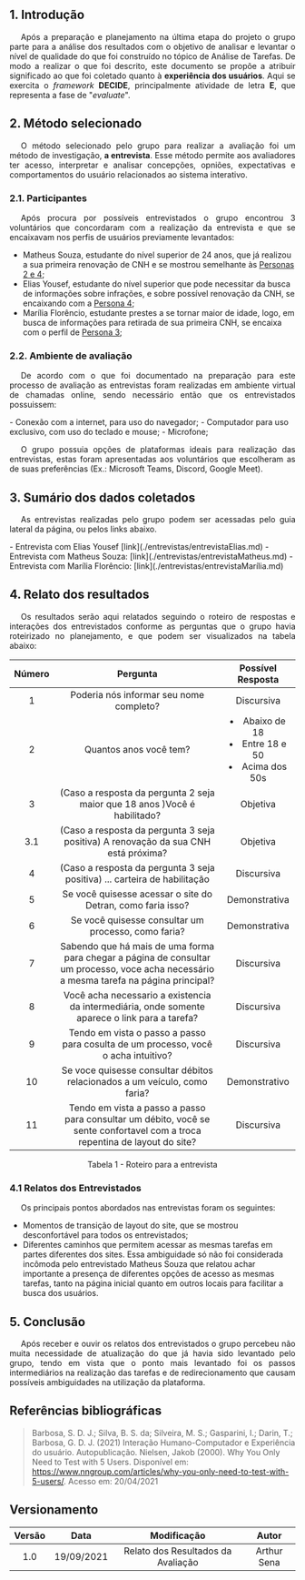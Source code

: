 ## 1. Introdução

<p style="text-indent: 20px; text-align: justify"> 
Após a preparação e planejamento na última etapa do projeto o grupo parte para a análise dos resultados com o objetivo de analisar e levantar o nível de qualidade do que foi construído no tópico de Análise de Tarefas. De modo a realizar o que foi descrito, este documento se propõe a atribuir significado ao que foi coletado quanto à <b>experiência dos usuários</b>. Aqui se exercita o <i>framework</i> <b>DECIDE</b>, principalmente atividade de letra <b>E</b>, que representa a fase de "<i>evaluate</i>".
</p>

## 2. Método selecionado

<p style="text-indent: 20px; text-align: justify"> 
O método selecionado pelo grupo para realizar a avaliação foi um método de investigação, <b>a entrevista</b>. Esse método permite aos avaliadores ter acesso, interpretar e analisar concepções, opniões, expectativas e comportamentos do usuário relacionados ao sistema interativo.
</p>

### 2.1. Participantes

<p style="text-indent: 20px; text-align: justify"> 
Após procura por possíveis entrevistados o grupo encontrou 3 voluntários que concordaram com a realização da entrevista e que se encaixavam nos perfis de usuários previamente levantados:
</p>

- Matheus Souza, estudante do nível superior de 24 anos, que já realizou a sua primeira renovação de CNH e se mostrou semelhante às <a href="https://interacao-humano-computador.github.io/2021.1-Detran-DF/analiseRequisitos/perfil/">Personas 2 e 4</a>;
- Elias Yousef, estudante do nível superior que pode necessitar da busca de informações sobre infrações, e sobre possível renovação da CNH, se encaixando com a <a href="https://interacao-humano-computador.github.io/2021.1-Detran-DF/analiseRequisitos/perfil/">Persona 4</a>;
- Marília Florêncio, estudante prestes a se tornar maior de idade, logo, em busca de informações para retirada de sua primeira CNH, se encaixa com o perfil de <a href="https://interacao-humano-computador.github.io/2021.1-Detran-DF/analiseRequisitos/perfil/">Persona 3</a>;

### 2.2. Ambiente de avaliação

<p style="text-indent: 20px; text-align: justify"> 
De acordo com o que foi documentado na preparação para este processo de avaliação as entrevistas foram realizadas em ambiente virtual de chamadas online, sendo necessário então que os entrevistados possuissem:
</p>
- Conexão com a internet, para uso do navegador;
- Computador para uso exclusivo, com uso do teclado e mouse;
- Microfone;
<p style="text-indent: 20px; text-align: justify"> 
O grupo possuia opções de plataformas ideais para realização das entrevistas, estas foram apresentadas aos voluntários que escolheram as de suas preferências (Ex.: Microsoft Teams, Discord, Google Meet).
</p>

## 3. Sumário dos dados coletados

<p style="text-indent: 20px; text-align: justify"> 
As entrevistas realizadas pelo grupo podem ser acessadas pelo guia lateral da página, ou pelos links abaixo.
</p>
- Entrevista com Elias Yousef [link](./entrevistas/entrevistaElias.md)
- Entrevista com Matheus Souza: [link](./entrevistas/entrevistaMatheus.md)
- Entrevista com Marília Florêncio: [link](./entrevistas/entrevistaMarília.md)

## 4. Relato dos resultados

<p style="text-indent: 20px; text-align: justify"> 
Os resultados serão aqui relatados seguindo o roteiro de respostas e interações dos entrevistados conforme as perguntas que o grupo havia roteirizado no planejamento, e que podem ser visualizados na tabela abaixo:
</p>

| Número |                                                                 Pergunta                                                                 |                              Possível Resposta                              |
| :----: | :--------------------------------------------------------------------------------------------------------------------------------------: | :-------------------------------------------------------------------------: |
|   1    |                                                 Poderia nós informar seu nome completo?                                                  |                                 Discursiva                                  |
|   2    |                                                          Quantos anos você tem?                                                          | <lu><li>Abaixo de 18</li><li>Entre 18 e 50</li><li>Acima dos 50s</li> </lu> |
|   3    |                                (Caso a resposta da pergunta 2 seja maior que 18 anos )Você é habilitado?                                 |                                  Objetiva                                   |
|  3.1   |                            (Caso a resposta da pergunta 3 seja positiva) A renovação da sua CNH está próxima?                            |                                  Objetiva                                   |
|   4    |                                (Caso a resposta da pergunta 3 seja positiva) ... carteira de habilitação                                 |                                 Discursiva                                  |
|   5    |                                       Se você quisesse acessar o site do Detran, como faria isso?                                        |                                Demonstrativa                                |
|   6    |                                           Se você quisesse consultar um processo, como faria?                                            |                                Demonstrativa                                |
|   7    | Sabendo que há mais de uma forma para chegar a página de consultar um processo, voce acha necessário a mesma tarefa na página principal? |                                 Discursiva                                  |
|   8    |                      Você acha necessario a existencia da intermediária, onde somente aparece o link para a tarefa?                      |                                 Discursiva                                  |
|   9    |                            Tendo em vista o passo a passo para cosulta de um processo, você o acha intuitivo?                            |                                 Discursiva                                  |
|   10   |                                Se voce quisesse consultar débitos relacionados a um veículo, como faria?                                 |                                Demonstrativo                                |
|   11   |       Tendo em vista a passo a passo para consultar um débito, você se sente confortavel com a troca repentina de layout do site?        |                                 Discursiva                                  |

<center>
<figcaption>Tabela 1 - Roteiro para a entrevista</figcaption>
</center>

### 4.1 Relatos dos Entrevistados

<p style="text-indent: 20px; text-align: justify">
Os principais pontos abordados nas entrevistas foram os seguintes: 
</p>

- Momentos de transição de layout do site, que se mostrou desconfortável para todos os entrevistados;
- Diferentes caminhos que permitem acessar as mesmas tarefas em partes diferentes dos sites. Essa ambiguidade só não foi considerada incômoda pelo entrevistado Matheus Souza que relatou achar importante a presença de diferentes opções de acesso as mesmas tarefas, tanto na página inicial quanto em outros locais para facilitar a busca dos usuários.

## 5. Conclusão

<p style="text-indent: 20px; text-align: justify"> 
Após receber e ouvir os relatos dos entrevistados o grupo percebeu não muita necessidade de atualização do que já havia sido levantado pelo grupo, tendo em vista que o ponto mais levantado foi os passos intermediários na realização das tarefas e de redirecionamento que causam possíveis ambiguidades na utilização da plataforma.
</p>

## Referências bibliográficas

> Barbosa, S. D. J.; Silva, B. S. da; Silveira, M. S.; Gasparini, I.; Darin, T.; Barbosa, G. D. J. (2021) Interação Humano-Computador e Experiência do usuário. Autopublicação.
> Nielsen, Jakob (2000). Why You Only Need to Test with 5 Users. Disponível em: <https://www.nngroup.com/articles/why-you-only-need-to-test-with-5-users/>. Acesso em: 20/04/2021

## Versionamento

| Versão |    Data    |            Modificação             |    Autor    |
| :----: | :--------: | :--------------------------------: | :---------: |
|  1.0   | 19/09/2021 | Relato dos Resultados da Avaliação | Arthur Sena |
